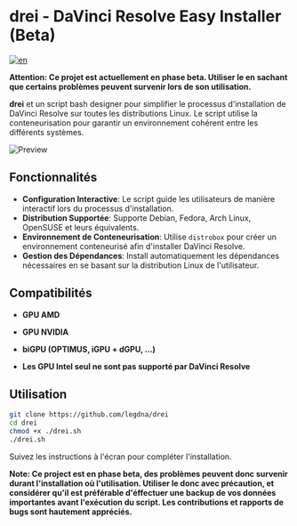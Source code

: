 # drei - DaVinci Resolve Easy Installer (Beta)

[![en](https://img.shields.io/badge/language-english-blue.svg)](https://github.com/legdna/drei/blob/main/README.md)

**Attention: Ce projet est actuellement en phase beta. Utiliser le en sachant que certains problèmes peuvent survenir lors de son utilisation.**

**drei** et un script bash designer pour simplifier le processus d'installation de DaVinci Resolve sur toutes les distributions Linux. Le script utilise la conteneurisation pour garantir un environnement cohérent entre les différents systèmes.

![Preview](https://github.com/legdna/drei/blob/main/preview.png)

## Fonctionnalités

- **Configuration Interactive**: Le script guide les utilisateurs de manière interactif lors du processus d'installation.
- **Distribution Supportée**: Supporte Debian, Fedora, Arch Linux, OpenSUSE et leurs équivalents.
- **Environnement de Conteneurisation**: Utilise `distrobox` pour créer un environnement conteneurisé afin d'installer DaVinci Resolve.
- **Gestion des Dépendances**: Install automatiquement les dépendances nécessaires en se basant sur la distribution Linux de l'utilisateur.

## Compatibilités

- **GPU AMD**
- **GPU NVIDIA**
- **biGPU (OPTIMUS, iGPU + dGPU, ...)**

- **Les GPU Intel seul ne sont pas supporté par DaVinci Resolve**

## Utilisation

```bash
git clone https://github.com/legdna/drei
cd drei
chmod +x ./drei.sh
./drei.sh
```

Suivez les instructions à l'écran pour compléter l'installation.

**Note: Ce project est en phase beta, des problèmes peuvent donc survenir durant l'installation où l'utilisation. Utiliser le donc avec précaution, et considérer qu'il est préférable d'éffectuer une backup de vos données importantes avant l'exécution du script. Les contributions et rapports de bugs sont hautement appréciés.**

